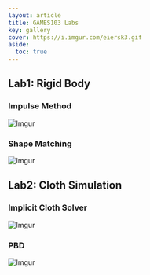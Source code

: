```yaml
---
layout: article
title: GAMES103 Labs
key: gallery
cover: https://i.imgur.com/eiersk3.gif
aside:
  toc: true
---
```


## Lab1: Rigid Body

### Impulse Method

![Imgur](https://i.imgur.com/eiersk3.gif)

### Shape Matching

![Imgur](https://i.imgur.com/yycpK7p.gif)

## Lab2: Cloth Simulation

### Implicit Cloth Solver

![Imgur](https://i.imgur.com/bExEAGl.gif)

### PBD

![Imgur](https://i.imgur.com/ZDdvKYR.gif)